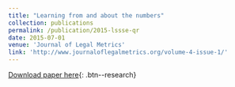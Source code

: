 ```yaml
---
title: "Learning from and about the numbers"
collection: publications
permalink: /publication/2015-lssse-qr
date: 2015-07-01
venue: 'Journal of Legal Metrics'
link: 'http://www.journaloflegalmetrics.org/volume-4-issue-1/'
---
```

[Download paper here]('https://papers.ssrn.com/sol3/papers.cfm?abstract_id=2670183'){: .btn--research}
